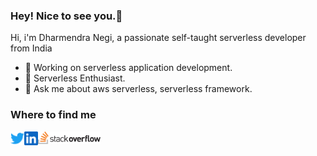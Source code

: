 ### Hey! Nice to see you.👋

Hi, i'm Dharmendra Negi, a passionate self-taught serverless developer from India

- 🔭 Working on serverless application development.
- 🌱 Serverless Enthusiast.
- 💬 Ask me about aws serverless, serverless framework.

### Where to find me

<a href="https://twitter.com/dharm_snegi">
  <img align="left" alt="Dharmendra Negi | Twitter" width="22px" src="./img/twitter.svg?raw=true" />
</a>
<a href="https://www.linkedin.com/in/dharmendra-negi/">
  <img align="left" alt="Dharmendra's LinkedIN" width="22px" src="./img/linkedin.svg?raw=true" />
</a>
<a href="https://stackoverflow.com/users/9763002/dharmendra-singh-negi">
  <img align="left" alt="Dharmendra's Stack Overflow" width="100px" src="./img/stackoverflow.png?raw=true" />
</a>
